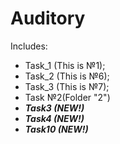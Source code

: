 # Auditory
Includes:
- Task_1 (This is №1);
- Task_2 (This is №6);
- Task_3 (This is №7);
- Task №2(Folder "2")
- <b><i>Task3 (NEW!)</i></b>
- <b><i>Task4 (NEW!)</i></b>
- <b><i>Task10 (NEW!)</i></b>
